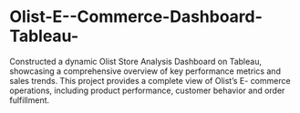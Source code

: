# Olist-E--Commerce-Dashboard-Tableau-
Constructed a dynamic Olist Store Analysis Dashboard on Tableau, showcasing a comprehensive overview of key performance  metrics and sales trends.  This project provides a complete view of Olist’s E- commerce  operations, including product performance, customer behavior and order fulfillment.
